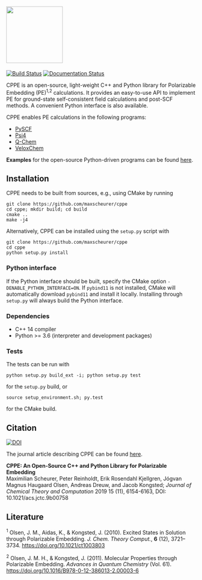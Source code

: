 <!-- # CPPE -->
# <img src="https://gist.githubusercontent.com/maxscheurer/43b3dd040ea09ab06546bc6c2c771f56/raw/ced0c420e4840faf203dbca4d719f90cd66ca3fb/cppe_logo.png" height=150>


[![Build Status](https://travis-ci.org/maxscheurer/cppe.svg?branch=master)](https://travis-ci.org/maxscheurer/cppe)
[![Documentation Status](https://readthedocs.org/projects/cppe/badge/?version=latest)](https://cppe.readthedocs.io/en/latest/?badge=latest)


CPPE is an open-source, light-weight C++ and Python library for Polarizable Embedding (PE)<sup>1,2</sup>
calculations.
It provides an easy-to-use API to implement PE for ground-state self-consistent field
calculations and post-SCF methods. A convenient Python interface is also available.

CPPE enables PE calculations in the following programs:
- [PySCF](https://github.com/pyscf/pyscf)
- [Psi4](https://github.com/psi4/psi4)
- [Q-Chem](https://www.q-chem.com)
- [VeloxChem](https://veloxchem.org)

__Examples__ for the open-source Python-driven programs can be found [here](https://github.com/maxscheurer/cppe_examples).

<!-- CPPE is currently implemented in the Q-Chem program package for PE-SCF
and PE-ADC calculations <sup>3</sup>, and the open-source
packages [Psi4](http://psicode.org) and [pyscf](https://github.com/pyscf/pyscf).
The latter implementation makes use of the Python interface. -->

## Installation
CPPE needs to be built from sources, e.g., using CMake by running
```
git clone https://github.com/maxscheurer/cppe
cd cppe; mkdir build; cd build
cmake ..
make -j4
```

Alternatively, CPPE can be installed using the `setup.py` script with
```
git clone https://github.com/maxscheurer/cppe
cd cppe
python setup.py install
```

### Python interface
If the Python interface should be built, specify the CMake option
`-DENABLE_PYTHON_INTERFACE=ON`. If `pybind11` is not installed, CMake
will automatically download `pybind11` and install it locally.
Installing through `setup.py` will always build the Python interface.

### Dependencies
- C++ 14 compiler
- Python >= 3.6 (interpreter and development packages)

### Tests
The tests can be run with
```
python setup.py build_ext -i; python setup.py test
```
for the `setup.py` build, or
```
source setup_environment.sh; py.test
```
for the CMake build.


## Citation
[![DOI](https://zenodo.org/badge/DOI/10.5281/zenodo.3345696.svg)](https://doi.org/10.5281/zenodo.3345696)

The journal article describing CPPE can be found [here](https://pubs.acs.org/doi/10.1021/acs.jctc.9b00758).


**CPPE: An Open-Source C++ and Python Library for Polarizable Embedding**</br>
Maximilian Scheurer, Peter Reinholdt, Erik Rosendahl Kjellgren, Jógvan Magnus Haugaard Olsen, Andreas Dreuw, and Jacob Kongsted;
_Journal of Chemical Theory and Computation_ 2019 15 (11), 6154-6163,
DOI: 10.1021/acs.jctc.9b00758



## Literature
<sup>1</sup> Olsen, J. M., Aidas, K., & Kongsted, J. (2010). Excited States in Solution through Polarizable Embedding. _J. Chem. Theory Comput._, **6** (12), 3721–3734. https://doi.org/10.1021/ct1003803

<sup>2</sup> Olsen, J. M. H., & Kongsted, J. (2011). Molecular Properties through Polarizable Embedding. _Advances in Quantum Chemistry_ (Vol. 61). https://doi.org/10.1016/B978-0-12-386013-2.00003-6

